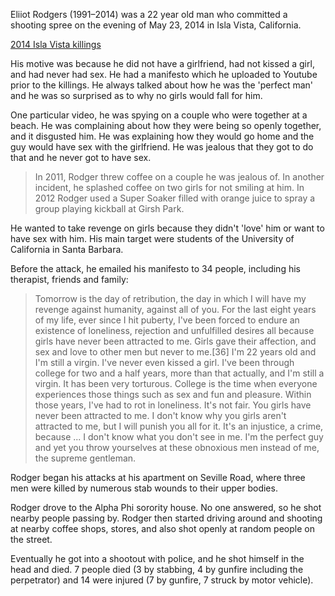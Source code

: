 Eliiot Rodgers (1991–2014) was a 22 year old man who committed a shooting spree on the evening of May 23, 2014 in Isla Vista, California.

[2014 Isla Vista killings](https://en.wikipedia.org/wiki/2014_Isla_Vista_killings)

His motive was because he did not have a girlfriend, had not kissed a girl, and had never had sex. He had a manifesto which he uploaded to Youtube prior to the killings. He always talked about how he was the 'perfect man' and he was so surprised as to why no girls would fall for him.

One particular video, he was spying on a couple who were together at a beach. He was complaining about how they were being so openly together, and it disgusted him. He was explaining how they would go home and the guy would have sex with the girlfriend. He was jealous that they got to do that and he never got to have sex.

> In 2011, Rodger threw coffee on a couple he was jealous of. In another incident, he splashed coffee on two girls for not smiling at him. In 2012 Rodger used a Super Soaker filled with orange juice to spray a group playing kickball at Girsh Park.

He wanted to take revenge on girls because they didn't 'love' him or want to have sex with him. His main target were students of the University of California in Santa Barbara.

Before the attack, he emailed his manifesto to 34 people, including his therapist, friends and family:

> Tomorrow is the day of retribution, the day in which I will have my revenge against humanity, against all of you. For the last eight years of my life, ever since I hit puberty, I've been forced to endure an existence of loneliness, rejection and unfulfilled desires all because girls have never been attracted to me. Girls gave their affection, and sex and love to other men but never to me.[36] I'm 22 years old and I'm still a virgin. I've never even kissed a girl. I've been through college for two and a half years, more than that actually, and I'm still a virgin. It has been very torturous. College is the time when everyone experiences those things such as sex and fun and pleasure. Within those years, I've had to rot in loneliness. It's not fair. You girls have never been attracted to me. I don't know why you girls aren't attracted to me, but I will punish you all for it. It's an injustice, a crime, because ... I don't know what you don't see in me. I'm the perfect guy and yet you throw yourselves at these obnoxious men instead of me, the supreme gentleman.

Rodger began his attacks at his apartment on Seville Road, where three men were killed by numerous stab wounds to their upper bodies.

Rodger drove to the Alpha Phi sorority house. No one answered, so he shot nearby people passing by. Rodger then started driving around and shooting at nearby coffee shops, stores, and also shot openly at random people on the street.

Eventually he got into a shootout with police, and he shot himself in the head and died. 7 people died (3 by stabbing, 4 by gunfire including the perpetrator) and 14 were injured (7 by gunfire, 7 struck by motor vehicle).